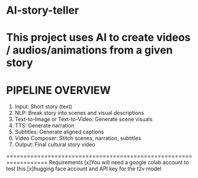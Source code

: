 # AI-story-teller
This project uses AI to create videos / audios/animations from a given story
====================================================
PIPELINE OVERVIEW
====================================================

1. Input: Short story (text)
2. NLP: Break story into scenes and visual descriptions
3. Text-to-Image or Text-to-Video: Generate scene visuals
4. TTS: Generate narration
5. Subtitles: Generate aligned captions
6. Video Composer: Stitch scenes, narration, subtitles
7. Output: Final cultural story video


==================================================================
Requirements
[x]You will need a google colab account to test this
[x]hugging face account and API key for the t2v model